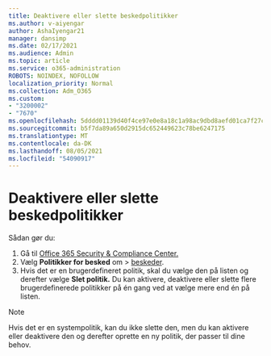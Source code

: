 ```yaml
---
title: Deaktivere eller slette beskedpolitikker
ms.author: v-aiyengar
author: AshaIyengar21
manager: dansimp
ms.date: 02/17/2021
ms.audience: Admin
ms.topic: article
ms.service: o365-administration
ROBOTS: NOINDEX, NOFOLLOW
localization_priority: Normal
ms.collection: Adm_O365
ms.custom:
- "3200002"
- "7670"
ms.openlocfilehash: 5dddd01139d40f4ce97e0e8a18c1a98ac9dbd8aefd01ca7f27c9b30eb532701a
ms.sourcegitcommit: b5f7da89a650d2915dc652449623c78be6247175
ms.translationtype: MT
ms.contentlocale: da-DK
ms.lasthandoff: 08/05/2021
ms.locfileid: "54090917"
---
```

# <a name="turn-off-or-delete-alert-policies"></a>Deaktivere eller slette beskedpolitikker

Sådan gør du:

1. Gå til [Office 365 Security & Compliance Center.](https://go.microsoft.com/fwlink/p/?linkid=2077143)
1. Vælg **Politikker for besked** om  >  [beskeder](https://go.microsoft.com/fwlink/?linkid=2103208).
1. Hvis det er en brugerdefineret politik, skal du vælge den på listen og derefter vælge **Slet politik.** Du kan aktivere, deaktivere eller slette flere brugerdefinerede politikker på én gang ved at vælge mere end én på listen.

> [!NOTE]
> Hvis det er en systempolitik, kan du ikke slette den, men du kan aktivere eller deaktivere den og derefter oprette en ny politik, der passer til dine behov.
